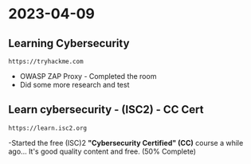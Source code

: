 # 2023-04-09

## Learning Cybersecurity

`https://tryhackme.com`

* OWASP ZAP Proxy - Completed the room
* Did some more research and test

## Learn cybersecurity - (ISC2) - CC Cert

`https://learn.isc2.org`

-Started the free (ISC)2 **"Cybersecurity Certified" (CC)** course a while ago...  It's good quality content and free.   (50% Complete)
